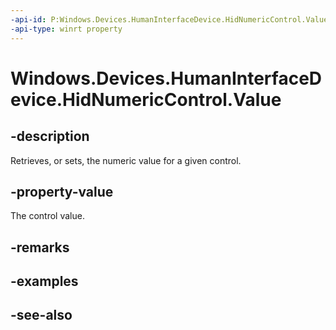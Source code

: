 ```yaml
---
-api-id: P:Windows.Devices.HumanInterfaceDevice.HidNumericControl.Value
-api-type: winrt property
---
```


<!-- Property syntax
public long Value { get;  set; }
-->

# Windows.Devices.HumanInterfaceDevice.HidNumericControl.Value

## -description
Retrieves, or sets, the numeric value for a given control.

## -property-value
The control value.

## -remarks

## -examples

## -see-also
